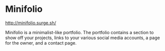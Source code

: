 # Minifolio

http://minifolio.surge.sh/

Minifolio is a minimalist-like portfolio. The portfolio contains a section to show off your projects, links to your various social media accounts, a page for the owner, and a contact page. 
